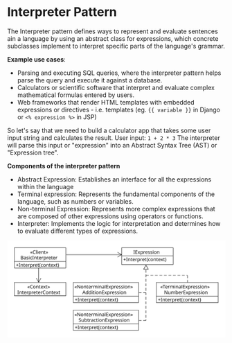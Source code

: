 # Interpreter Pattern
The Interpreter pattern defines ways to represent and evaluate sentences ain a language by using an abstract class for expressions, which concrete subclasses implement to interpret specific parts of the language's grammar.

**Example use cases**:
- Parsing and executing SQL queries, where the interpreter pattern helps parse the query and execute it against a database.
- Calculators or scientific software that interpret and evaluate complex mathematical formulas entered by users.
- Web frameworks that render HTML templates with embedded expressions or directives - i.e. templates (eg. `{{ variable }}` in Django or `<% expression %>` in JSP)

So let's say that we need to build a calculator app that takes some user input string and calculates the result. User input: `1 + 2 * 3` The interpreter will parse this input or "expression" into an Abstract Syntax Tree (AST) or "Expression tree".

**Components of the interpreter pattern**
- Abstract Expression: Establishes an interface for all the expressions within the language
- Terminal expression: Represents the fundamental components of the language, such as numbers or variables.
- Non-terminal Expression: Represents more complex expressions that are composed of other expressions using operators or functions.
- Interpreter: Implements the logic for interpretation and determines how to evaluate different types of expressions.

![Interpreter Pattern - UML](interpreter_uml.svg)